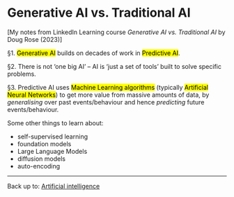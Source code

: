 # Generative AI vs. Traditional AI

\[My notes from LinkedIn Learning course *Generative AI vs. Traditional AI* by Doug Rose (2023)\]

§1. <mark>Generative AI</mark> builds on decades of work in <mark>Predictive AI</mark>.

§2. There is not ‘one big AI’ – AI is ‘just a set of tools’ built to solve specific problems.

§3. Predictive AI uses <mark>Machine Learning algorithms</mark> (typically <mark>Artificial Neural Networks</mark>) to get more value from massive amounts of data, by *generalising* over past events/behaviour and hence *predicting* future events/behaviour.

Some other things to learn about:
- self-supervised learning
- foundation models
- Large Language Models
- diffusion models
- auto-encoding


----

Back up to: [Artificial intelligence](../index.md)
